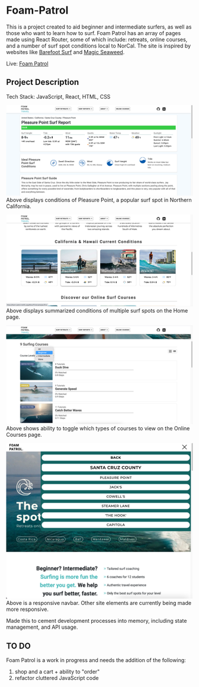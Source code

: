 # Foam-Patrol 

This is a project created to aid beginner and intermediate surfers, as well as those who want to learn how to surf. Foam Patrol has an array of pages made using React Router, some of which include: retreats, online courses, and a number of surf spot conditions local to NorCal. The site is inspired by websites like [Barefoot Surf](https://barefootsurftravel.com/) and [Magic Seaweed](https://magicseaweed.com/).

Live: [Foam Patrol](https://foam-patrol.netlify.app/)

## Project Description 

Tech Stack: JavaScript, React, HTML, CSS

![conditions](/src/images/rdmeCond.png)
Above displays conditions of Pleasure Point, a popular surf spot in Northern California.

![mainpage conditions](/src/images/rdmeMain.png)
Above displays summarized conditions of multiple surf spots on the Home page.

![online courses](/src/images/rdmeOnline.png)
Above shows ability to toggle which types of courses to view on the Online Courses page.

![dynamic design](/src/images/rdmeResDes.png)
Above is a responsive navbar. Other site elements are currently being made more responsive.

Made this to cement development processes into memory, including state management, and API usage.

## TO DO 

Foam Patrol is a work in progress and needs the addition of the following: 

1. shop and a cart + ability to "order"
2. refactor cluttered JavaScript code 